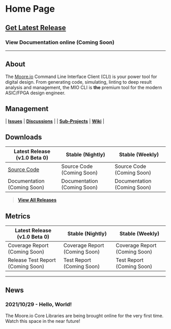 # Home Page

## [Get Latest Release](https://mooreio.com/packages/mio_cli.tgz)
### View Documentation online (Coming Soon)

----------------

## About
The [Moore.io](https://www.mooreio.com) Command Line Interface Client (CLI) is your power tool for digital design.
From generating code, simulating, linting to deep result analysis and management, the MIO CLI is **the** premium tool for the modern ASIC/FPGA design engineer.


## Management

| **[Issues](https://github.com/Datum-Technology-Corporation/mio_cli/issues)** | **[Discussions](https://github.com/Datum-Technology-Corporation/mio_cli/discussions)** |
| **[Sub-Projects](https://github.com/Datum-Technology-Corporation/mio_cli/projects)** | **[Wiki](https://github.com/Datum-Technology-Corporation/mio_cli/wiki)** |


## Downloads

| Latest Release (v1.0 Beta 0) | Stable (Nightly) | Stable (Weekly) |
| --------------------- | ---------------- | --------------- |
| [Source Code](https://mooreio.com/packages/mio_cli.tgz) | Source Code (Coming Soon) | Source Code (Coming Soon) |
| Documentation (Coming Soon) | Documentation (Coming Soon) | Documentation (Coming Soon) |

> **[View All Releases](releases.md)**


## Metrics

| Latest Release (v1.0 Beta 0) | Stable (Nightly) | Stable (Weekly) |
| --------------------- | ---------------- | --------------- |
| Coverage Report (Coming Soon) | Coverage Report (Coming Soon) | Coverage Report (Coming Soon) |
| Release Test Report (Coming Soon) | Test Report (Coming Soon) | Test Report (Coming Soon) |


----------------


## News
### 2021/10/29 - Hello, World!
The Moore.io Core Libraries are being brought online for the very first time. Watch this space in the near future!
